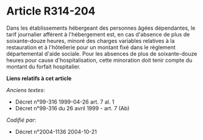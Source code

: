 # Article R314-204

Dans les établissements hébergeant des personnes âgées dépendantes, le tarif journalier afférent à l'hébergement est, en cas
d'absence de plus de soixante-douze heures, minoré des charges variables relatives à la restauration et à l'hôtellerie pour
un montant fixé dans le règlement départemental d'aide sociale. Pour les absences de plus de soixante-douze heures pour cause
d'hospitalisation, cette minoration doit tenir compte du montant du forfait hospitalier.

**Liens relatifs à cet article**

_Anciens textes_:

  - Décret n°99-316 1999-04-26 art. 7 al. 1
  - Décret n°99-316 du 26 avril 1999 - art. 7 (Ab)

_Codifié par_:

  - Décret n°2004-1136 2004-10-21
